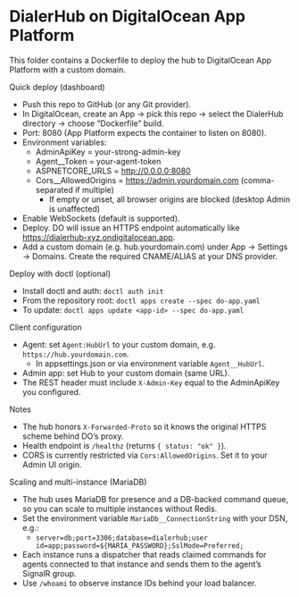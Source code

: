 # DialerHub on DigitalOcean App Platform

This folder contains a Dockerfile to deploy the hub to DigitalOcean App Platform with a custom domain.

Quick deploy (dashboard)
- Push this repo to GitHub (or any Git provider).
- In DigitalOcean, create an App -> pick this repo -> select the DialerHub directory -> choose “Dockerfile” build.
- Port: 8080 (App Platform expects the container to listen on 8080).
- Environment variables:
  - AdminApiKey = your-strong-admin-key
  - Agent__Token = your-agent-token
  - ASPNETCORE_URLS = http://0.0.0.0:8080
  - Cors__AllowedOrigins = https://admin.yourdomain.com (comma-separated if multiple)
    - If empty or unset, all browser origins are blocked (desktop Admin is unaffected)
- Enable WebSockets (default is supported).
- Deploy. DO will issue an HTTPS endpoint automatically like https://dialerhub-xyz.ondigitalocean.app.
- Add a custom domain (e.g. hub.yourdomain.com) under App -> Settings -> Domains. Create the required CNAME/ALIAS at your DNS provider.

Deploy with doctl (optional)
- Install doctl and auth: `doctl auth init`
- From the repository root: `doctl apps create --spec do-app.yaml`
- To update: `doctl apps update <app-id> --spec do-app.yaml`

Client configuration
- Agent: set `Agent:HubUrl` to your custom domain, e.g. `https://hub.yourdomain.com`.
  - In appsettings.json or via environment variable `Agent__HubUrl`.
- Admin app: set Hub to your custom domain (same URL).
- The REST header must include `X-Admin-Key` equal to the AdminApiKey you configured.

Notes
- The hub honors `X-Forwarded-Proto` so it knows the original HTTPS scheme behind DO’s proxy.
- Health endpoint is `/healthz` (returns `{ status: "ok" }`).
- CORS is currently restricted via `Cors:AllowedOrigins`. Set it to your Admin UI origin.

Scaling and multi-instance (MariaDB)
- The hub uses MariaDB for presence and a DB-backed command queue, so you can scale to multiple instances without Redis.
- Set the environment variable `MariaDb__ConnectionString` with your DSN, e.g.:
  - `server=db;port=3306;database=dialerhub;user id=app;password=${MARIA_PASSWORD};SslMode=Preferred;`
- Each instance runs a dispatcher that reads claimed commands for agents connected to that instance and sends them to the agent’s SignalR group.
- Use `/whoami` to observe instance IDs behind your load balancer.
